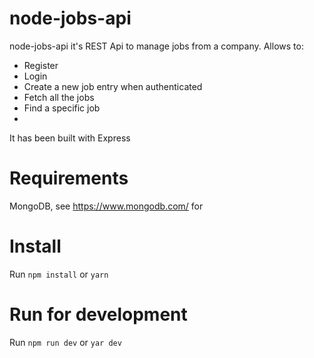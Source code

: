 # node-jobs-api

node-jobs-api it's REST Api to manage jobs from a company. 
Allows to:
- Register
- Login
- Create a new job entry when authenticated
- Fetch all the jobs
- Find a specific job
- 


It has been built with Express

# Requirements
MongoDB, see https://www.mongodb.com/ for 

# Install
Run `npm install` or `yarn`

# Run for development
Run `npm run dev` or  `yar dev`

